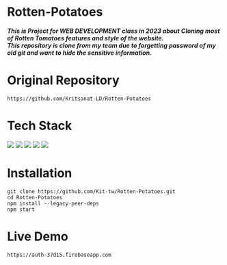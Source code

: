 # Rotten-Potatoes
**_This is Project for WEB DEVELOPMENT class in 2023 about Cloning most of Rotten Tomatoes features and style of the website._**   
**_This repository is clone from my team due to forgetting password of my old git and want to hide the sensitive information._**  
# **Original Repository**  
```https://github.com/Kritsanat-LD/Rotten-Potatoes ```
# Tech Stack
<img src="https://img.shields.io/badge/HTML5-E34F26?style=for-the-badge&logo=html5&logoColor=white" /> <img src="https://img.shields.io/badge/CSS3-1572B6?style=for-the-badge&logo=css3&logoColor=white" /> <img src="https://img.shields.io/badge/JavaScript-323330?style=for-the-badge&logo=javascript&logoColor=F7DF1E" /> <img src="https://img.shields.io/badge/React-20232A?style=for-the-badge&logo=react&logoColor=61DAFB" /> <img src="https://img.shields.io/badge/firebase-ffca28?style=for-the-badge&logo=firebase&logoColor=black" />

# Installation  
```git clone https://github.com/Kit-tw/Rotten-Potatoes.git```  
```cd Rotten-Potatoes ```  
```npm install --legacy-peer-deps ```  
``` npm start ```
# Live Demo  
``` https://auth-37d15.firebaseapp.com  ```

